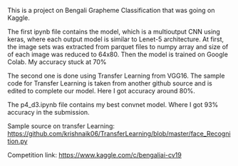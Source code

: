 This is a project on Bengali Grapheme Classification that was going on Kaggle.

The first ipynb file contains the model, which is a multioutput CNN using keras, where each output model is similar to Lenet-5 architecture. At first, the image sets was extracted from parquet files to numpy array and size of of each image was reduced to 64x80. Then the model is trained on Google Colab. My accuracy stuck at 70% 

The second one is done using Transfer Learning from VGG16. The sample code for Transfer Learning is taken from another github source and is edited to complete our model. Here I got accuracy around 80%.

The p4_d3.ipynb file contains my best convnet model. Where I got 93% accuracy in the submission.

Sample source on transfer Learning: https://github.com/krishnaik06/TransferLearning/blob/master/face_Recognition.py

Competition link: https://www.kaggle.com/c/bengaliai-cv19

